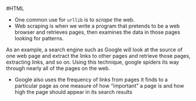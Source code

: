 #HTML

- One common use for `urllib` is to *scrape* the web.
- Web scraping is when we write a program that pretends to be a web browser and retrieves pages, then examines the data in those pages looking for patterns.

As an example, a search engine such as Google will look at the source of one web page and extract the links to other pages and retrieve those pages, extracting links, and so on. Using this technique, google spiders its way through nearly all of the pages on the web.
- Google also uses the frequency of links from pages it finds to a particular page as one measure of how “important” a page is and how high the page should appear in its search results